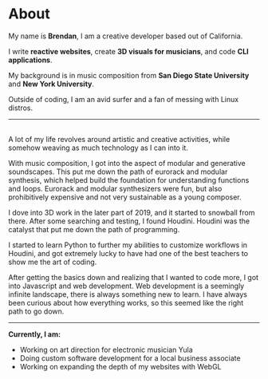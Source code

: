 # About

My name is **Brendan**, I am a creative developer based out of California.

I write **reactive websites**, create **3D visuals for musicians**, and code **CLI applications**.

My background is in music composition from **San Diego State University** and **New York University**.

Outside of coding, I am an avid surfer and a fan of messing with Linux distros.

---

\
A lot of my life revolves around artistic and creative activities, while somehow weaving as much technology as I can into it.

With music composition, I got into the aspect of modular and generative soundscapes. This put me down the path of eurorack and modular synthesis, which helped build the foundation for understanding functions and loops. Eurorack and modular synthesizers were fun, but also prohibitively expensive and not very sustainable as a young composer.

I dove into 3D work in the later part of 2019, and it started to snowball from there. After some searching and testing, I found Houdini. Houdini was the catalyst that put me down the path of programming.

I started to learn Python to further my abilities to customize workflows in Houdini, and got extremely lucky to have had one of the best teachers to show me the art of coding.

After getting the basics down and realizing that I wanted to code more, I got into Javascript and web development. Web development is a seemingly infinite landscape, there is always something new to learn.
I have always been curious about how everything works, so this seemed like the right path to go down.

---

**Currently, I am:**

- Working on art direction for electronic musician Yula
- Doing custom software development for a local business associate
- Working on expanding the depth of my websites with WebGL
